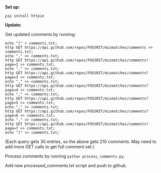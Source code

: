 __Set up:__

`pip install httpie`

__Update:__

Get updated comments by running:

    echo "[" > comments.txt; 
    http GET https://api.github.com/repos/FOSSRIT/mismatches/comments >> comments.txt; 
    echo "," >> comments.txt; 
    http GET https://api.github.com/repos/FOSSRIT/mismatches/comments?page=2 >> comments.txt; 
    echo "," >> comments.txt; 
    http GET https://api.github.com/repos/FOSSRIT/mismatches/comments?page=3 >> comments.txt; 
    echo "," >> comments.txt; 
    http GET https://api.github.com/repos/FOSSRIT/mismatches/comments?page=4 >> comments.txt; 
    echo "," >> comments.txt; 
    http GET https://api.github.com/repos/FOSSRIT/mismatches/comments?page=5 >> comments.txt;
    echo "," >> comments.txt; 
    http GET https://api.github.com/repos/FOSSRIT/mismatches/comments?page=6 >> comments.txt;
    echo "," >> comments.txt; 
    http GET https://api.github.com/repos/FOSSRIT/mismatches/comments?page=7 >> comments.txt;
    echo "]" >> comments.txt;`

(Each query gets 30 entries, so the above gets 210 comments.  May need to add more GET calls to
get full comment set.)

Process comments by running `python process_comments.py`. 

Add new processed_comments.txt script and push to github.

